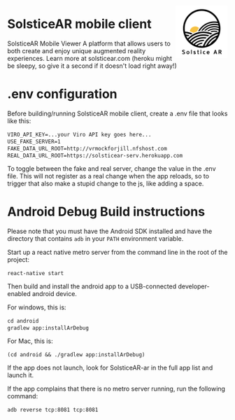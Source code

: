 <img src="./icons/solstice-splash.png" align="right"
     title="Solstice AR Logo" width="120" height="120">

# SolsticeAR mobile client



SolsticeAR Mobile Viewer
A platform that allows users to both create and enjoy unique augmented reality experiences. Learn more at solsticear.com (heroku might be sleepy, so give it a second if it doesn't load right away!)

# .env configuration

Before building/running SolsticeAR mobile client, create a .env file that looks like this:

```
VIRO_API_KEY=...your Viro API key goes here...
USE_FAKE_SERVER=1
FAKE_DATA_URL_ROOT=http://vrmockforjill.nfshost.com
REAL_DATA_URL_ROOT=https://solsticear-serv.herokuapp.com
```

To toggle between the fake and real server, change the value in the .env file.
This will not register as a real change when the app reloads, so to trigger that also make a stupid change to the js, like adding a space.


# Android Debug Build instructions

Please note that you must have the Android SDK installed and have the directory that contains `adb` in your `PATH` environment variable.

Start up a react native metro server from the command line in the root of the project:
```
react-native start
```

Then build and install the android app to a USB-connected developer-enabled android device.

For windows, this is:
```
cd android
gradlew app:installArDebug
```

For Mac, this is:
```
(cd android && ./gradlew app:installArDebug)
```

If the app does not launch, look for SolsticeAR-ar in the full app list and launch it.

If the app complains that there is no metro server running, run the following command:
```
adb reverse tcp:8081 tcp:8081
```
